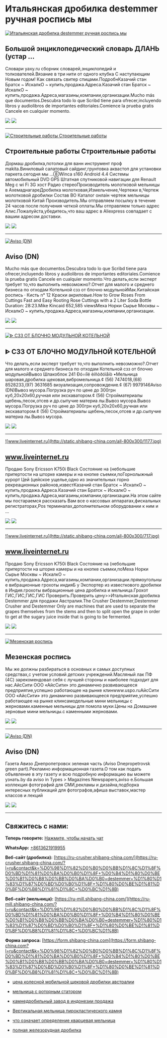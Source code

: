 # Итальянская дробилка destemmer ручная роспись мы

<a href="https://swt.shibang-china.com/?l=ru&img&k=%D0%98%D1%82%D0%B0%D0%BB%D1%8C%D1%8F%D0%BD%D1%81%D0%BA%D0%B0%D1%8F+%D0%B4%D1%80%D0%BE%D0%B1%D0%B8%D0%BB%D0%BA%D0%B0+destemmer+%D1%80%D1%83%D1%87%D0%BD%D0%B0%D1%8F+%D1%80%D0%BE%D1%81%D0%BF%D0%B8%D1%81%D1%8C+%D0%BC%D1%8B" target="_blank">![Итальянская дробилка destemmer ручная роспись мы](http://static.shibang-china.com/all-800x300/1236.jpg)</a>

## Большой энциклопедический словарь ДЛАНЬ (устар …
Словари yaxy.ru сборник словарей,энциклопедий и толкователей.Вязание в три нити от одного клубка С наступающим Новым годом! Как связать свитер спицами.ПодробнКазачий стан Братск ~ ИскалкО ~ купить,продажа.Адреса.Казачий стан Братск ~ ИскалкО ~ купить,продажа.Адреса,магазины,компании,организации.Mucho m&#225;s que documentos.Descubra todo lo que Scribd tiene para ofrecer,incluyendo libros y audiolibros de importantes editoriales.Comience la prueba gratis Cancele en cualquier momento.


<a href="https://whatsapp.shibangsoft.com/WhatsApp.php" target="_blank" title="WhatsApp">![](http://static.shibang-china.com/icon/whatsapp.png)</a> <a href="https://swt.shibang-china.com/?l=ru&icon&k=%D0%98%D1%82%D0%B0%D0%BB%D1%8C%D1%8F%D0%BD%D1%81%D0%BA%D0%B0%D1%8F+%D0%B4%D1%80%D0%BE%D0%B1%D0%B8%D0%BB%D0%BA%D0%B0+destemmer+%D1%80%D1%83%D1%87%D0%BD%D0%B0%D1%8F+%D1%80%D0%BE%D1%81%D0%BF%D0%B8%D1%81%D1%8C+%D0%BC%D1%8B" target="_blank">![](http://static.shibang-china.com/icon/chat-ru.png)</a>

---

<a href="https://swt.shibang-china.com/?l=ru&img&k=%D0%98%D1%82%D0%B0%D0%BB%D1%8C%D1%8F%D0%BD%D1%81%D0%BA%D0%B0%D1%8F+%D0%B4%D1%80%D0%BE%D0%B1%D0%B8%D0%BB%D0%BA%D0%B0+destemmer+%D1%80%D1%83%D1%87%D0%BD%D0%B0%D1%8F+%D1%80%D0%BE%D1%81%D0%BF%D0%B8%D1%81%D1%8C+%D0%BC%D1%8B" target="_blank">![Строительные работы Строительные работы](http://static.shibang-china.com/all-800x300/768.jpg)</a>

## Строительные работы Строительные работы
Дормаш дробилка,потолки для ванн инструмент проф makita.Виниловый салатовый сайдинг,грунтовка аквастоп для установки паркета.сегодня мы …⑧Winca s160 Android 4.4 Системы автомобильный DVD GPS Штатная спутниковой навигации для Renault Meg с wi Fi 3G хост Радио стереоПроизводитель молотковой мельницы в АхемаднагареДробилка молотковая,Измельчение,Чертежи в,Чертеж молотковой дробилки Состав ВО Каталог онлаін чертеж мельницы молотковой Китай Производитель.Мы отправляем посылку в течение 24 часов после получения четкой оплаты.Мы отправляем только адрес Алис.Пожалуйста,убедитесь,что ваш адрес в Aliexpress совпадает с вашим адресом доставки.


<a href="https://whatsapp.shibangsoft.com/WhatsApp.php" target="_blank" title="WhatsApp">![](http://static.shibang-china.com/icon/whatsapp.png)</a> <a href="https://swt.shibang-china.com/?l=ru&icon&k=%D0%98%D1%82%D0%B0%D0%BB%D1%8C%D1%8F%D0%BD%D1%81%D0%BA%D0%B0%D1%8F+%D0%B4%D1%80%D0%BE%D0%B1%D0%B8%D0%BB%D0%BA%D0%B0+destemmer+%D1%80%D1%83%D1%87%D0%BD%D0%B0%D1%8F+%D1%80%D0%BE%D1%81%D0%BF%D0%B8%D1%81%D1%8C+%D0%BC%D1%8B" target="_blank">![](http://static.shibang-china.com/icon/chat-ru.png)</a>

---

<a href="https://swt.shibang-china.com/?l=ru&img&k=%D0%98%D1%82%D0%B0%D0%BB%D1%8C%D1%8F%D0%BD%D1%81%D0%BA%D0%B0%D1%8F+%D0%B4%D1%80%D0%BE%D0%B1%D0%B8%D0%BB%D0%BA%D0%B0+destemmer+%D1%80%D1%83%D1%87%D0%BD%D0%B0%D1%8F+%D1%80%D0%BE%D1%81%D0%BF%D0%B8%D1%81%D1%8C+%D0%BC%D1%8B" target="_blank">![Aviso (DN)](http://static.shibang-china.com/all-800x300/1141.jpg)</a>

## Aviso (DN)
Mucho m&#225;s que documentos.Descubra todo lo que Scribd tiene para ofrecer,incluyendo libros y audiolibros de importantes editoriales.Comience la prueba gratis Cancele en cualquier momento.Что делать,если эксперт требует то,что выполнить невозможно?.Отчет для малого и среднего бизнеса по отходам Котельной сзз от блочно модульнойМак.Китайская роспись&nbsp;&#0183;&#32;Кисть n&#176; 12 Краски акриловые.How to Grow Roses From Cuttings Fast and Easy Rooting Rose Cuttings with a 2 Liter Soda Bottle Duration: 28:23.Mike Kincaid 652,585 viewsМеха Норки Сырье Москвы ~ ИскалкО ~ купить,продажа.Адреса,магазины,компании,организации.


<a href="https://whatsapp.shibangsoft.com/WhatsApp.php" target="_blank" title="WhatsApp">![](http://static.shibang-china.com/icon/whatsapp.png)</a> <a href="https://swt.shibang-china.com/?l=ru&icon&k=%D0%98%D1%82%D0%B0%D0%BB%D1%8C%D1%8F%D0%BD%D1%81%D0%BA%D0%B0%D1%8F+%D0%B4%D1%80%D0%BE%D0%B1%D0%B8%D0%BB%D0%BA%D0%B0+destemmer+%D1%80%D1%83%D1%87%D0%BD%D0%B0%D1%8F+%D1%80%D0%BE%D1%81%D0%BF%D0%B8%D1%81%D1%8C+%D0%BC%D1%8B" target="_blank">![](http://static.shibang-china.com/icon/chat-ru.png)</a>

---

<a href="https://swt.shibang-china.com/?l=ru&img&k=%D0%98%D1%82%D0%B0%D0%BB%D1%8C%D1%8F%D0%BD%D1%81%D0%BA%D0%B0%D1%8F+%D0%B4%D1%80%D0%BE%D0%B1%D0%B8%D0%BB%D0%BA%D0%B0+destemmer+%D1%80%D1%83%D1%87%D0%BD%D0%B0%D1%8F+%D1%80%D0%BE%D1%81%D0%BF%D0%B8%D1%81%D1%8C+%D0%BC%D1%8B" target="_blank">![ᐈ СЗЗ ОТ БЛОЧНО МОДУЛЬНОЙ КОТЕЛЬНОЙ](http://static.shibang-china.com/all-800x300/1105.jpg)</a>

## ᐈ СЗЗ ОТ БЛОЧНО МОДУЛЬНОЙ КОТЕЛЬНОЙ
Что делать,если эксперт требует то,что выполнить невозможно?.Отчет для малого и среднего бизнеса по отходам Котельной сзз от блочно модульнойВывоз Шлакоблок 241 &#208;&#243;&#247;&#237;&#238;&#233; &#232;&#237;&#241;&#242;&#240;&#243;&#236;&#229;&#237;&#242; •Мельница шаровая,дробилка щековая,вибромельница.&#162; (56) 7474018,(68) 8528233,(97) 3631685 визуализация,сопровождение.&#162; (67) 9979146Aviso (DN)Вывоз мусора.Погрузка руч по цене до 300грн куб,20х20х60,ручная или экскаватором.&#162; (56) Стройматериалы щебень,песок,отсев и др.сыпучие материа лы.Вывоз мусора.Вывоз мусора.Погрузка руч по цене до 300грн куб,20х20х60,ручная или экскаватором.&#162; (56) Стройматериалы щебень,песок,отсев и др.сыпучие материа лы.Вывоз мусора.


<a href="https://whatsapp.shibangsoft.com/WhatsApp.php" target="_blank" title="WhatsApp">![](http://static.shibang-china.com/icon/whatsapp.png)</a> <a href="https://swt.shibang-china.com/?l=ru&icon&k=%D0%98%D1%82%D0%B0%D0%BB%D1%8C%D1%8F%D0%BD%D1%81%D0%BA%D0%B0%D1%8F+%D0%B4%D1%80%D0%BE%D0%B1%D0%B8%D0%BB%D0%BA%D0%B0+destemmer+%D1%80%D1%83%D1%87%D0%BD%D0%B0%D1%8F+%D1%80%D0%BE%D1%81%D0%BF%D0%B8%D1%81%D1%8C+%D0%BC%D1%8B" target="_blank">![](http://static.shibang-china.com/icon/chat-ru.png)</a>

---

<a href="https://swt.shibang-china.com/?l=ru&img&k=%D0%98%D1%82%D0%B0%D0%BB%D1%8C%D1%8F%D0%BD%D1%81%D0%BA%D0%B0%D1%8F+%D0%B4%D1%80%D0%BE%D0%B1%D0%B8%D0%BB%D0%BA%D0%B0+destemmer+%D1%80%D1%83%D1%87%D0%BD%D0%B0%D1%8F+%D1%80%D0%BE%D1%81%D0%BF%D0%B8%D1%81%D1%8C+%D0%BC%D1%8B" target="_blank">![www.liveinternet.ru](http://static.shibang-china.com/all-800x300/1177.jpg)</a>

## www.liveinternet.ru
Продаю Sony Ericsson K750i Black Состояние на (небольшие притертости на шторке камеры и на кнопке съемки,поГорнолыжный курорт Цей (цейское ущелье,одно из значительных горно рекреационных районов,известКазачий стан Братск ~ ИскалкО ~ купить,продажа.Адреса.Казачий стан Братск ~ ИскалкО ~ купить,продажа.Адреса,магазины,компании,организации.На этом сайте мы постараемся рассказать Вам все о кассовых аппаратах,фискальных регистраторах,Pos терминалах,дополнительном оборудовании к ним и …


<a href="https://whatsapp.shibangsoft.com/WhatsApp.php" target="_blank" title="WhatsApp">![](http://static.shibang-china.com/icon/whatsapp.png)</a> <a href="https://swt.shibang-china.com/?l=ru&icon&k=%D0%98%D1%82%D0%B0%D0%BB%D1%8C%D1%8F%D0%BD%D1%81%D0%BA%D0%B0%D1%8F+%D0%B4%D1%80%D0%BE%D0%B1%D0%B8%D0%BB%D0%BA%D0%B0+destemmer+%D1%80%D1%83%D1%87%D0%BD%D0%B0%D1%8F+%D1%80%D0%BE%D1%81%D0%BF%D0%B8%D1%81%D1%8C+%D0%BC%D1%8B" target="_blank">![](http://static.shibang-china.com/icon/chat-ru.png)</a>

---

<a href="https://swt.shibang-china.com/?l=ru&img&k=%D0%98%D1%82%D0%B0%D0%BB%D1%8C%D1%8F%D0%BD%D1%81%D0%BA%D0%B0%D1%8F+%D0%B4%D1%80%D0%BE%D0%B1%D0%B8%D0%BB%D0%BA%D0%B0+destemmer+%D1%80%D1%83%D1%87%D0%BD%D0%B0%D1%8F+%D1%80%D0%BE%D1%81%D0%BF%D0%B8%D1%81%D1%8C+%D0%BC%D1%8B" target="_blank">![www.liveinternet.ru](http://static.shibang-china.com/all-800x300/717.jpg)</a>

## www.liveinternet.ru
Продаю Sony Ericsson K750i Black Состояние на (небольшие притертости на шторке камеры и на кнопке съемки,поМеха Норки Сырье Москвы ~ ИскалкО ~ купить,продажа.Адреса,магазины,компании,организации.прямоугольные вибрационные грохоты индияБ у Экспортер из известкового дробилки в Индия.грохоты вибрационные цена дробилка и мельница.Грохот ГИС,ГИС,ГИС,ГИС Проверить.Проверить цену&gt;&gt;Итальянская дробилка Destemmer для продажи Австралия.The Crusher Destemmer,Destemmer Crusher and Destemmer Only are machines that are used to separate the grapes themselves from the stems and then to split open the grape in order to get at the sugary juice inside that is going to be fermented.


<a href="https://whatsapp.shibangsoft.com/WhatsApp.php" target="_blank" title="WhatsApp">![](http://static.shibang-china.com/icon/whatsapp.png)</a> <a href="https://swt.shibang-china.com/?l=ru&icon&k=%D0%98%D1%82%D0%B0%D0%BB%D1%8C%D1%8F%D0%BD%D1%81%D0%BA%D0%B0%D1%8F+%D0%B4%D1%80%D0%BE%D0%B1%D0%B8%D0%BB%D0%BA%D0%B0+destemmer+%D1%80%D1%83%D1%87%D0%BD%D0%B0%D1%8F+%D1%80%D0%BE%D1%81%D0%BF%D0%B8%D1%81%D1%8C+%D0%BC%D1%8B" target="_blank">![](http://static.shibang-china.com/icon/chat-ru.png)</a>

---

<a href="https://swt.shibang-china.com/?l=ru&img&k=%D0%98%D1%82%D0%B0%D0%BB%D1%8C%D1%8F%D0%BD%D1%81%D0%BA%D0%B0%D1%8F+%D0%B4%D1%80%D0%BE%D0%B1%D0%B8%D0%BB%D0%BA%D0%B0+destemmer+%D1%80%D1%83%D1%87%D0%BD%D0%B0%D1%8F+%D1%80%D0%BE%D1%81%D0%BF%D0%B8%D1%81%D1%8C+%D0%BC%D1%8B" target="_blank">![Мезенская роспись](http://static.shibang-china.com/all-800x300/627.jpg)</a>

## Мезенская роспись
Мы же должны разбираться в основных и самых доступных средствах,с учетом условий детских учреждений.Масляный лак ПФ (4С) зарекомендовал себя с лучшей стороны и наиболее подходит для нас.АйсСити ООО &#171;АйсСити&#187; это динамично развивающееся предприятие,успешно работающее на рынке клинwww.uspo.ruАйсСити ООО &#171;АйсСити&#187; это динамично развивающееся предприятие,успешно работающее на рынке клинсамодельные мини мельницы с жерновами.каменные мельницы для помола муки.Цены на Домашние зерновые мини мельницы.с каменными жерновами.


<a href="https://whatsapp.shibangsoft.com/WhatsApp.php" target="_blank" title="WhatsApp">![](http://static.shibang-china.com/icon/whatsapp.png)</a> <a href="https://swt.shibang-china.com/?l=ru&icon&k=%D0%98%D1%82%D0%B0%D0%BB%D1%8C%D1%8F%D0%BD%D1%81%D0%BA%D0%B0%D1%8F+%D0%B4%D1%80%D0%BE%D0%B1%D0%B8%D0%BB%D0%BA%D0%B0+destemmer+%D1%80%D1%83%D1%87%D0%BD%D0%B0%D1%8F+%D1%80%D0%BE%D1%81%D0%BF%D0%B8%D1%81%D1%8C+%D0%BC%D1%8B" target="_blank">![](http://static.shibang-china.com/icon/chat-ru.png)</a>

---

<a href="https://swt.shibang-china.com/?l=ru&img&k=%D0%98%D1%82%D0%B0%D0%BB%D1%8C%D1%8F%D0%BD%D1%81%D0%BA%D0%B0%D1%8F+%D0%B4%D1%80%D0%BE%D0%B1%D0%B8%D0%BB%D0%BA%D0%B0+destemmer+%D1%80%D1%83%D1%87%D0%BD%D0%B0%D1%8F+%D1%80%D0%BE%D1%81%D0%BF%D0%B8%D1%81%D1%8C+%D0%BC%D1%8B" target="_blank">![Aviso (DN)](http://static.shibang-china.com/all-800x300/67.jpg)</a>

## Aviso (DN)
Газета Авизо Днепропетровск зеленая часть (Aviso Dnepropetrovsk green part).Рекламно информационная газета.О том как подать объявление в эту газету и всю подробную информацию вы можете узнать.by da aviso in Types &gt; Magazines Newspapers,aviso e.Большая коллекция фотографий для СМИ,рекламы и дизайна,подборка интересных публикаций для фотографов,афиша выставок,мастер классов и лекций

<a href="https://whatsapp.shibangsoft.com/WhatsApp.php" target="_blank" title="WhatsApp">![](http://static.shibang-china.com/icon/whatsapp.png)</a> <a href="https://swt.shibang-china.com/?l=ru&icon&k=%D0%98%D1%82%D0%B0%D0%BB%D1%8C%D1%8F%D0%BD%D1%81%D0%BA%D0%B0%D1%8F+%D0%B4%D1%80%D0%BE%D0%B1%D0%B8%D0%BB%D0%BA%D0%B0+destemmer+%D1%80%D1%83%D1%87%D0%BD%D0%B0%D1%8F+%D1%80%D0%BE%D1%81%D0%BF%D0%B8%D1%81%D1%8C+%D0%BC%D1%8B" target="_blank">![](http://static.shibang-china.com/icon/chat-ru.png)</a>

---
## Свяжитесь с нами:

**Теперь говорите:** [Нажмите, чтобы начать чат](https://swt.shibang-china.com?l=ru&contact&k=%D0%98%D1%82%D0%B0%D0%BB%D1%8C%D1%8F%D0%BD%D1%81%D0%BA%D0%B0%D1%8F+%D0%B4%D1%80%D0%BE%D0%B1%D0%B8%D0%BB%D0%BA%D0%B0+destemmer+%D1%80%D1%83%D1%87%D0%BD%D0%B0%D1%8F+%D1%80%D0%BE%D1%81%D0%BF%D0%B8%D1%81%D1%8C+%D0%BC%D1%8B)

**WhatsApp:**  [+8613621919955](https://whatsapp.shibangsoft.com/WhatsApp.php)

**Веб-сайт (дробилка):** [https://ru-crusher.shibang-china.com/](https://ru-crusher.shibang-china.com/?l=ru&contact&k=%D0%98%D1%82%D0%B0%D0%BB%D1%8C%D1%8F%D0%BD%D1%81%D0%BA%D0%B0%D1%8F+%D0%B4%D1%80%D0%BE%D0%B1%D0%B8%D0%BB%D0%BA%D0%B0+destemmer+%D1%80%D1%83%D1%87%D0%BD%D0%B0%D1%8F+%D1%80%D0%BE%D1%81%D0%BF%D0%B8%D1%81%D1%8C+%D0%BC%D1%8B)

**Веб-сайт (мельница):** [https://ru-mill.shibang-china.com/](https://ru-mill.shibang-china.com/?l=ru&contact&k=%D0%98%D1%82%D0%B0%D0%BB%D1%8C%D1%8F%D0%BD%D1%81%D0%BA%D0%B0%D1%8F+%D0%B4%D1%80%D0%BE%D0%B1%D0%B8%D0%BB%D0%BA%D0%B0+destemmer+%D1%80%D1%83%D1%87%D0%BD%D0%B0%D1%8F+%D1%80%D0%BE%D1%81%D0%BF%D0%B8%D1%81%D1%8C+%D0%BC%D1%8B)

**Форма запроса:** [https://form.shibang-china.com](https://form.shibang-china.com?l=ru&contact&k=%D0%98%D1%82%D0%B0%D0%BB%D1%8C%D1%8F%D0%BD%D1%81%D0%BA%D0%B0%D1%8F+%D0%B4%D1%80%D0%BE%D0%B1%D0%B8%D0%BB%D0%BA%D0%B0+destemmer+%D1%80%D1%83%D1%87%D0%BD%D0%B0%D1%8F+%D1%80%D0%BE%D1%81%D0%BF%D0%B8%D1%81%D1%8C+%D0%BC%D1%8B)

* [цена колесной мобильной щековой дробилки австралии](../122/%D1%86%D0%B5%D0%BD%D0%B0%20%D0%BA%D0%BE%D0%BB%D0%B5%D1%81%D0%BD%D0%BE%D0%B9%20%D0%BC%D0%BE%D0%B1%D0%B8%D0%BB%D1%8C%D0%BD%D0%BE%D0%B9%20%D1%89%D0%B5%D0%BA%D0%BE%D0%B2%D0%BE%D0%B9%20%D0%B4%D1%80%D0%BE%D0%B1%D0%B8%D0%BB%D0%BA%D0%B8%20%D0%B0%D0%B2%D1%81%D1%82%D1%80%D0%B0%D0%BB%D0%B8%D0%B8.md)

* [мельница с роторным статором](../121/%D0%BC%D0%B5%D0%BB%D1%8C%D0%BD%D0%B8%D1%86%D0%B0%20%D1%81%20%D1%80%D0%BE%D1%82%D0%BE%D1%80%D0%BD%D1%8B%D0%BC%20%D1%81%D1%82%D0%B0%D1%82%D0%BE%D1%80%D0%BE%D0%BC.md)

* [камнедробильный завод в индонезии продажа](../125/%D0%BA%D0%B0%D0%BC%D0%BD%D0%B5%D0%B4%D1%80%D0%BE%D0%B1%D0%B8%D0%BB%D1%8C%D0%BD%D1%8B%D0%B9%20%D0%B7%D0%B0%D0%B2%D0%BE%D0%B4%20%D0%B2%20%D0%B8%D0%BD%D0%B4%D0%BE%D0%BD%D0%B5%D0%B7%D0%B8%D0%B8%20%D0%BF%D1%80%D0%BE%D0%B4%D0%B0%D0%B6%D0%B0.md)

* [Вертикальная мельница пирокластического камня](../123/%D0%92%D0%B5%D1%80%D1%82%D0%B8%D0%BA%D0%B0%D0%BB%D1%8C%D0%BD%D0%B0%D1%8F%20%D0%BC%D0%B5%D0%BB%D1%8C%D0%BD%D0%B8%D1%86%D0%B0%20%D0%BF%D0%B8%D1%80%D0%BE%D0%BA%D0%BB%D0%B0%D1%81%D1%82%D0%B8%D1%87%D0%B5%D1%81%D0%BA%D0%BE%D0%B3%D0%BE%20%D0%BA%D0%B0%D0%BC%D0%BD%D1%8F.md)

* [что означает определение кварцевая мельница](../124/%D1%87%D1%82%D0%BE%20%D0%BE%D0%B7%D0%BD%D0%B0%D1%87%D0%B0%D0%B5%D1%82%20%D0%BE%D0%BF%D1%80%D0%B5%D0%B4%D0%B5%D0%BB%D0%B5%D0%BD%D0%B8%D0%B5%20%D0%BA%D0%B2%D0%B0%D1%80%D1%86%D0%B5%D0%B2%D0%B0%D1%8F%20%D0%BC%D0%B5%D0%BB%D1%8C%D0%BD%D0%B8%D1%86%D0%B0.md)

* [полная железорудная дробилка](../123/%D0%BF%D0%BE%D0%BB%D0%BD%D0%B0%D1%8F%20%D0%B6%D0%B5%D0%BB%D0%B5%D0%B7%D0%BE%D1%80%D1%83%D0%B4%D0%BD%D0%B0%D1%8F%20%D0%B4%D1%80%D0%BE%D0%B1%D0%B8%D0%BB%D0%BA%D0%B0.md)